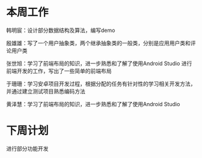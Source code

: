 # 本周工作

韩明宸：设计部分数据结构及算法，编写demo

殷雄雄：写了一个用户抽象类，两个继承抽象类的一般类，分别是应用用户类和评论用户类

张世旭：学习了前端布局的知识，进一步熟悉和了解了使用Android Studio 进行前端开发的工作，写出了一些简单的前端布局

于珊珊：学习安卓项目开发过程，根据分配的任务有针对性的学习相关开发方法，并通过建立测试项目熟悉编码方法

黄泽慧：学习了前端布局的知识，进一步熟悉和了解了使用Android Studio


# 下周计划
进行部分功能开发
